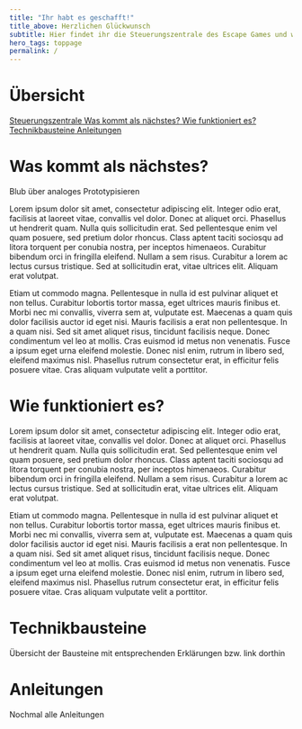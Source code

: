 ```yaml
---
title: "Ihr habt es geschafft!"
title_above: Herzlichen Glückwunsch
subtitle: Hier findet ihr die Steuerungszentrale des Escape Games und weitere Informationen!
hero_tags: toppage
permalink: /
---
```


# Übersicht

<div class="button-row">
<a href="http://localhost:1880/ui" class="button is-rounded is-dark">
  <span>Steuerungszentrale</span>
</a>
<a href="#was-kommt-als-nchstes" class="button is-rounded is-dark">
  <span>Was kommt als nächstes?</span>
</a>
<a href="#wie-funktioniert-es" class="button is-rounded is-dark">
  <span>Wie funktioniert es?</span>
</a>
<a href="#wie-funktioniert-es" class="button is-rounded is-dark">
  <span>Technikbausteine</span>
</a>
<a href="#anleitungen" class="button is-rounded is-dark">
  <span>Anleitungen</span>
</a>
</div>

# Was kommt als nächstes?

Blub über analoges Prototypisieren

Lorem ipsum dolor sit amet, consectetur adipiscing elit. Integer odio erat, facilisis at laoreet vitae, convallis vel dolor. Donec at aliquet orci. Phasellus ut hendrerit quam. Nulla quis sollicitudin erat. Sed pellentesque enim vel quam posuere, sed pretium dolor rhoncus. Class aptent taciti sociosqu ad litora torquent per conubia nostra, per inceptos himenaeos. Curabitur bibendum orci in fringilla eleifend. Nullam a sem risus. Curabitur a lorem ac lectus cursus tristique. Sed at sollicitudin erat, vitae ultrices elit. Aliquam erat volutpat.

Etiam ut commodo magna. Pellentesque in nulla id est pulvinar aliquet et non tellus. Curabitur lobortis tortor massa, eget ultrices mauris finibus et. Morbi nec mi convallis, viverra sem at, vulputate est. Maecenas a quam quis dolor facilisis auctor id eget nisi. Mauris facilisis a erat non pellentesque. In a quam nisi. Sed sit amet aliquet risus, tincidunt facilisis neque. Donec condimentum vel leo at mollis. Cras euismod id metus non venenatis. Fusce a ipsum eget urna eleifend molestie. Donec nisl enim, rutrum in libero sed, eleifend maximus nisl. Phasellus rutrum consectetur erat, in efficitur felis posuere vitae. Cras aliquam vulputate velit a porttitor.

# Wie funktioniert es?

Lorem ipsum dolor sit amet, consectetur adipiscing elit. Integer odio erat, facilisis at laoreet vitae, convallis vel dolor. Donec at aliquet orci. Phasellus ut hendrerit quam. Nulla quis sollicitudin erat. Sed pellentesque enim vel quam posuere, sed pretium dolor rhoncus. Class aptent taciti sociosqu ad litora torquent per conubia nostra, per inceptos himenaeos. Curabitur bibendum orci in fringilla eleifend. Nullam a sem risus. Curabitur a lorem ac lectus cursus tristique. Sed at sollicitudin erat, vitae ultrices elit. Aliquam erat volutpat.

Etiam ut commodo magna. Pellentesque in nulla id est pulvinar aliquet et non tellus. Curabitur lobortis tortor massa, eget ultrices mauris finibus et. Morbi nec mi convallis, viverra sem at, vulputate est. Maecenas a quam quis dolor facilisis auctor id eget nisi. Mauris facilisis a erat non pellentesque. In a quam nisi. Sed sit amet aliquet risus, tincidunt facilisis neque. Donec condimentum vel leo at mollis. Cras euismod id metus non venenatis. Fusce a ipsum eget urna eleifend molestie. Donec nisl enim, rutrum in libero sed, eleifend maximus nisl. Phasellus rutrum consectetur erat, in efficitur felis posuere vitae. Cras aliquam vulputate velit a porttitor.

# Technikbausteine

Übersicht der Bausteine mit entsprechenden Erklärungen bzw. link dorthin

# Anleitungen

Nochmal alle Anleitungen
